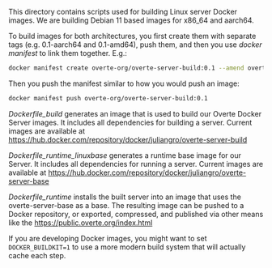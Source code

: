This directory contains scripts used for building Linux server Docker images.
We are building Debian 11 based images for x86_64 and aarch64.

To build images for both architectures, you first create them with separate tags (e.g. 0.1-aarch64 and 0.1-amd64), push them,
and then you use *docker manifest* to link them together. E.g.:
```bash
docker manifest create overte-org/overte-server-build:0.1 --amend overte-org/overte-server-build:0.1-amd64 --amend overte-org/overte-server-build:0.1-aarch64
```
Then you push the manifest similar to how you would push an image:
```bash
docker manifest push overte-org/overte-server-build:0.1
```

*Dockerfile_build* generates an image that is used to build our Overte Docker Server images. It includes all dependencies for building a server.
Current images are available at https://hub.docker.com/repository/docker/juliangro/overte-server-build

*Dockerfile_runtime_linuxbase* generates a runtime base image for our Server. It includes all dependencies for running a server.
Current images are available at https://hub.docker.com/repository/docker/juliangro/overte-server-base

*Dockerfile_runtime* installs the built server into an image that uses the overte-server-base as a base.
The resulting image can be pushed to a Docker repository, or exported, compressed, and published via other means like the https://public.overte.org/index.html

If you are developing Docker images, you might want to set `DOCKER_BUILDKIT=1` to use a more modern build system that will actually cache each step.
